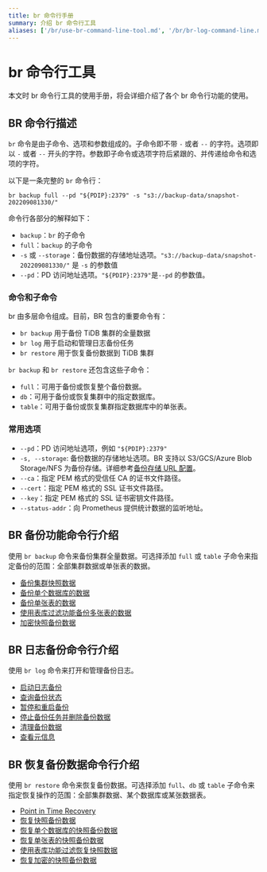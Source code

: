 ```yaml
---
title: br 命令行手册
summary: 介绍 br 命令行工具
aliases: ['/br/use-br-command-line-tool.md', '/br/br-log-command-line.md']
---
```


# br 命令行工具

本文时 br 命令行工具的使用手册，将会详细介绍了各个 br 命令行功能的使用。

## BR 命令行描述

`br` 命令是由子命令、选项和参数组成的。子命令即不带 `-` 或者 `--` 的字符。选项即以 `-` 或者 `--` 开头的字符。参数即子命令或选项字符后紧跟的、并传递给命令和选项的字符。

以下是一条完整的 `br` 命令行：

`br backup full --pd "${PDIP}:2379" -s "s3://backup-data/snapshot-202209081330/"`

命令行各部分的解释如下：

* `backup`：`br` 的子命令
* `full`：`backup` 的子命令
* `-s` 或 `--storage`：备份数据的存储地址选项。`"s3://backup-data/snapshot-202209081330/"` 是 `-s` 的参数值
* `--pd`：PD 访问地址选项。`"${PDIP}:2379"`是`--pd` 的参数值。

### 命令和子命令

br 由多层命令组成。目前，BR 包含的重要命令有：

* `br backup` 用于备份 TiDB 集群的全量数据
* `br log` 用于启动和管理日志备份任务
* `br restore` 用于恢复备份数据到 TiDB 集群

`br backup` 和 `br restore`  还包含这些子命令：

* `full`：可用于备份或恢复整个备份数据。
* `db`：可用于备份或恢复集群中的指定数据库。
* `table`：可用于备份或恢复集群指定数据库中的单张表。

### 常用选项

* `--pd`：PD 访问地址选项，例如 `"${PDIP}:2379"`
* `-s, --storage`: 备份数据的存储地址选项。BR 支持以 S3/GCS/Azure Blob Storage/NFS 为备份存储。详细参考[备份存储 URL 配置](/br/backup-and-restore-storages.md#url-格式)。 
* `--ca`：指定 PEM 格式的受信任 CA 的证书文件路径。
* `--cert`：指定 PEM 格式的 SSL 证书文件路径。
* `--key`：指定 PEM 格式的 SSL 证书密钥文件路径。
* `--status-addr`：向 Prometheus 提供统计数据的监听地址。

## BR 备份功能命令行介绍

使用 `br backup` 命令来备份集群全量数据。可选择添加 `full` 或 `table` 子命令来指定备份的范围：全部集群数据或单张表的数据。

- [备份集群快照数据](/br/br-manual/br-snapshot-manual.md#备份-tidb-集群快照)
- [备份单个数据库的数据](/br/br-manual/br-snapshot-manual.md#备份单个数据库的数据)
- [备份单张表的数据](/br/br-manual/br-snapshot-manual.md#备份单张表的数据)
- [使用表库过滤功能备份多张表的数据](/br/br-manual/br-snapshot-manual.md#使用表库过滤功能备份多张表的数据)
- [加密快照备份数据](/br/br-manual/br-snapshot-manual.md#备份端加密备份数据)

## BR 日志备份命令行介绍

使用 `br log` 命令来打开和管理备份日志。

- [启动日志备份](/br/br-manual/br-pitr-manual.md#启动日志备份)
- [查询备份状态](/br/br-manual/br-pitr-manual.md#查询日志备份任务)
- [暂停和重启备份](/br/br-manual/br-pitr-manual.md#暂停和重启日志备份任务)
- [停止备份任务并删除备份数据](/br/br-manual/br-pitr-manual.md#永久停止日志备份任务)
- [清理备份数据](/br/br-manual/br-pitr-manual.md#清理日志备份数据)
- [查看元信息](/br/br-manual/br-pitr-manual.md#查看备份数据元信息) 

## BR 恢复备份数据命令行介绍

使用 `br restore` 命令来恢复备份数据。可选择添加 `full`、`db` 或 `table` 子命令来指定恢复操作的范围：全部集群数据、某个数据库或某张数据表。

- [Point in Time Recovery](/br/br-manual/br-pitr-manual.md#恢复到指定时间点-pitr)
- [恢复快照备份数据](/br/br-manual/br-snapshot-manual.md#恢复快照备份数据)
- [恢复单个数据库的快照备份数据](/br/br-manual/br-snapshot-manual.md#恢复单个数据库的数据)
- [恢复单张表的快照备份数据](/br/br-manual/br-snapshot-manual.md#恢复单张表的数据)
- [使用表库功能过滤恢复快照数据](/br/br-manual/br-snapshot-manual.md#使用表库功能过滤恢复数据)
- [恢复加密的快照备份数据](/br/br-manual/br-snapshot-manual.md#恢复加密的备份数据)
